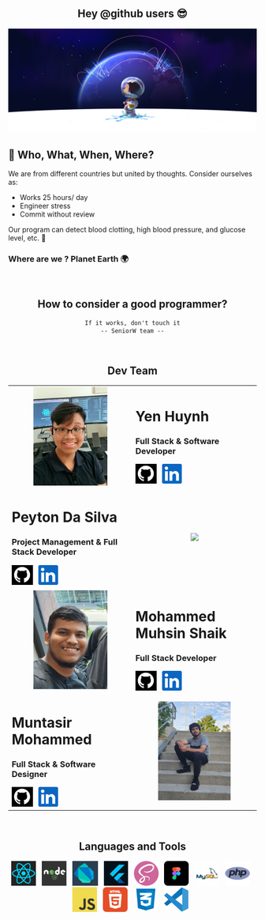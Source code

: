 <h2 align="center">Hey @github users 😎</h2>
<img src="../images/background/headerImg.png">

## 🤔 Who, What, When, Where?</h2>
We are from different countries but united by thoughts. Consider ourselves as:
- Works 25 hours/ day
- Engineer stress
- Commit without review

Our program can detect blood clotting, high blood pressure, and glucose level, etc. 🐐




### Where are we ? Planet Earth 🌍

<br>

<h2 align="center"> How to consider a good programmer? </h2>
<div align="center">

```
If it works, don't touch it
-- SeniorW team --
```
</div>

<br>

<h2 align="center"> Dev Team </h2>

<table align="center">
  <!-- Yen -->
  <tr>
    <td align="center"><img height="200" src="../images/team/peter.jpg"></td>
    <td>
      <h1>Yen Huynh</h1>
      <h3>Full Stack & Software Developer </h3>
      <a href="https://github.com/YenHuynh02"><img height="40" src="../images/socialMedia/github.png"></a> &nbsp
      <a href="https://www.linkedin.com/in/yen-huynh-pp12"><img height="40" src="../images/socialMedia/Linkedin.png"></a>
    </td>
  </tr>

  <!-- Peyton -->
  <tr>
    <td>
      <h1>Peyton Da Silva</h1>
      <h3>Project Management & Full Stack Developer</h3>
      <a href="https://github.com/PalpaWalker"><img height="40" src="../images/socialMedia/github.png"></a> &nbsp
      <a href="https://www.linkedin.com/in/peyton-da-silva-404369258"><img height="40" src="../images/socialMedia/Linkedin.png"></a>
      </td>
    <td align="center"><img height="200" src="../images/team/Peyton.jpg"></td>
  </tr>

  <!-- Mohammed -->
  <tr>
    <td align="center"><img height="200" src="../images/team/Muhsin.jpg"></td>
    <td>
      <h1>Mohammed Muhsin Shaik</h1>
      <h3>Full Stack Developer</h3>
      <a href="https://github.com/muhsin308"><img height="40" src="../images/socialMedia/github.png"></a> &nbsp
      <a href="https://www.linkedin.com/in/shaik-mohammed-muhsin-5451a5226"><img height="40" src="../images/socialMedia/Linkedin.png"></a>
    </td>
  </tr>

  <!-- Muntasir -->
  <tr>
    <td>
      <h1>Muntasir Mohammed</h1>
      <h3>Full Stack & Software Designer</h3>
      <a href="https://github.com/moha0988"><img height="40" src="../images/socialMedia/github.png"></a> &nbsp
      <a href="https://www.linkedin.com/in/muntasir-m-510194255"><img height="40" src="../images/socialMedia/Linkedin.png"></a>
    </td>
    <td align="center"><img height="200" src="../images/team/Muntasir.jpg"></td>
  </tr>
  
</table>

<br>

<h2 align="center">Languages and Tools</h2>
<p align="center">
  <img height="50" src="../images//languages/react.png"> &nbsp;
  <img height="50" src="../images/languages/Node.png"> &nbsp;
  <img height="50" src="../images/languages/dart.png"> &nbsp;
  <img height="50" src="../images/languages/flutter.png"> &nbsp;
  <img height="50" src="../images/languages/sass.png"> &nbsp;
  <img height="50" src="../images/languages/figma.png"> &nbsp;
  <img height="50" src="../images/languages/sql.png"> &nbsp;
  <img height="50" src="../images/languages/php.png"> &nbsp;
  <img height="50" src="../images/languages/JavaScript.png"> &nbsp;
  <img height="50" src="../images/languages/html.png"> &nbsp;
  <img height="50" src="../images/languages/css.png"> &nbsp;
  <img height="50" src="../images/languages/vscode.png"> &nbsp;
</p>
